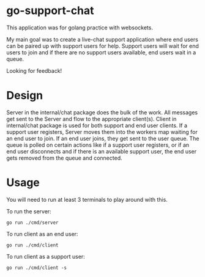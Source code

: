 # go-support-chat
This application was for golang practice with websockets. 

My main goal was to create a live-chat support application where end users can be paired up with support users for help. Support users will wait for end users to join and if there are no support users available, end users wait in a queue.

Looking for feedback!

# Design
Server in the internal/chat package does the bulk of the work. All messages get sent to the Server and flow to the appropriate client(s). Client in internal/chat package is used for both support and end user clients. If a support user registers, Server moves them into the workers map waiting for an end user to join. If an end user joins, they get sent to the user queue. The queue is polled on certain actions like if a support user registers, or if an end user disconnects and if there is an available support user, the end user gets removed from the queue and connected.

# Usage
You will need to run at least 3 terminals to play around with this.

To run the server:
```
go run ./cmd/server
```

To run client as an end user:
```
go run ./cmd/client
```

To run client as a support user:
```
go run ./cmd/client -s
```
